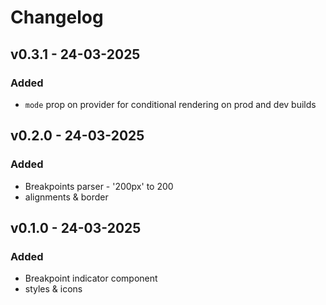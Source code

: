 # Changelog

## v0.3.1 - 24-03-2025

### Added
- `mode` prop on provider for conditional rendering on prod and dev builds

## v0.2.0 - 24-03-2025

### Added
- Breakpoints parser - '200px' to 200
- alignments & border

## v0.1.0 - 24-03-2025

### Added
- Breakpoint indicator component
- styles & icons
